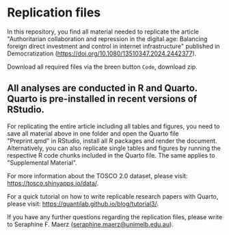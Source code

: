 # Replication files 

In this repository, you find all material needed to replicate the article 
"Authoritarian collaboration and repression in the digital age: 
Balancing foreign direct investment and control in internet infrastructure" published
in Democratization (https://doi.org/10.1080/13510347.2024.2442377).

Download all required files via the breen button `Code`, download zip. 

## All analyses are conducted in R and Quarto. Quarto is pre-installed in recent versions of RStudio. ##

For replicating the entire article including all tables and figures, 
you need to save all material above in one folder and open the Quarto file "Preprint.qmd" in RStudio, install all R packages
and render the document. Alternatively, you can also replicate single tables and figures 
by running the respective R code chunks included in the Quarto file.
The same applies to "Supplemental Material".

For more information about the TOSCO 2.0 dataset, please visit: https://tosco.shinyapps.io/data/.

For a quick tutorial on how to write replicable research papers with Quarto, 
please visit: https://quantilab.github.io/blog/tutorial3/.

If you have any further questions regarding the replication files, please write to
Seraphine F. Maerz (seraphine.maerz@unimelb.edu.au).
